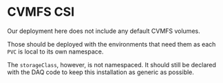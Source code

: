 # CVMFS CSI

Our deployment here does not include any default CVMFS volumes.

Those should be deployed with the environments that need them as each `PVC` is local to its own namespace.

The `storageClass`, however, is not namespaced.  It should still be declared with the DAQ code to keep this installation as generic as possible.
